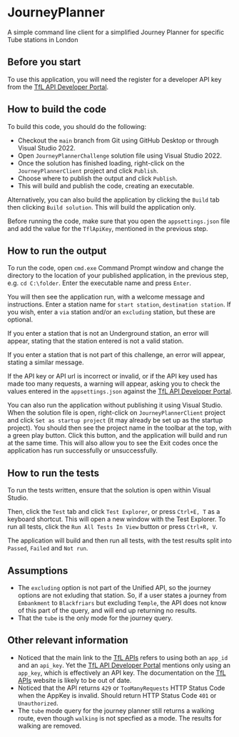 # JourneyPlanner
A simple command line client for a simplified Journey Planner for specific Tube stations in London

## Before you start

To use this application, you will need the register for a developer API key from the [TfL API Developer Portal](https://api-portal.tfl.gov.uk/).

## How to build the code

To build this code, you should do the following:

- Checkout the `main` branch from Git using GitHub Desktop or through Visual Studio 2022.
- Open `JourneyPlannerChallenge` solution file using Visual Studio 2022.
- Once the solution has finished loading, right-click on the `JourneyPlannerClient` project and click `Publish`.
- Choose where to publish the output and click `Publish`.
- This will build and publish the code, creating an executable.

Alternatively, you can also build the application by clicking the `Build` tab then clicking `Build solution`. This will build the application only.

Before running the code, make sure that you open the `appsettings.json` file and add the value for the `TflApiKey`, mentioned in the previous step.

## How to run the output

To run the code, open `cmd.exe` Command Prompt window and change the directory to the location of your published application, in the previous step, e.g. `cd C:\folder`. Enter the executable name and press `Enter`.

You will then see the application run, with a welcome message and instructions. Enter a station name for `start station`, `destination station`. If you wish, enter a `via` station and/or an `excluding` station, but these are optional.

If you enter a station that is not an Underground station, an error will appear, stating that the station entered is not a valid station.

If you enter a station that is not part of this challenge, an error will appear, stating a similar message. 

If the API key or API url is incorrect or invalid, or if the API key used has made too many requests, a warning will appear, asking you to check the values entered in the `appsettings.json` against the [TfL API Developer Portal](https://api-portal.tfl.gov.uk/).

You can also run the application without publishing it using Visual Studio. When the solution file is open, right-click on `JourneyPlannerClient` project and click `Set as startup project` (it may already be set up as the startup project). You should then see the project name in the toolbar at the top, with a green play button. Click this button, and the application will build and run at the same time. This will also allow you to see the Exit codes once the application has run successfully or unsuccessfully.

## How to run the tests

To run the tests written, ensure that the solution is open within Visual Studio.

Then, click the `Test` tab and click `Test Explorer`, or press `Ctrl+E, T` as a keyboard shortcut. This will open a new window with the Test Explorer. To run all tests, click the `Run All Tests In View` button or press `Ctrl+R, V`.

The application will build and then run all tests, with the test results split into `Passed`, `Failed` and `Not run`.

## Assumptions

- The `excluding` option is not part of the Unified API, so the journey options are not exluding that station. So, if a user states a journey from `Embankment` to `Blackfriars` but excluding `Temple`, the API does not know of this part of the query, and will end up returning no results. 
- That the `tube` is the only mode for the journey query. 

## Other relevant information

- Noticed that the main link to the [TfL APIs](https://api.tfl.gov.uk/) refers to using both an `app_id` and an `api_key`. Yet the [TfL API Developer Portal](https://api-portal.tfl.gov.uk/) mentions only using an `app_key`, which is effectively an API key. The documentation on the [TfL APIs](https://api.tfl.gov.uk/) website is likely to be out of date.
- Noticed that the API returns `429` or `TooManyRequests` HTTP Status Code when the AppKey is invalid. Should return HTTP Status Code `401` or `Unauthorized`.
- The `tube` mode query for the journey planner still returns a walking route, even though `walking` is not specfied as a mode. The results for walking are removed.
